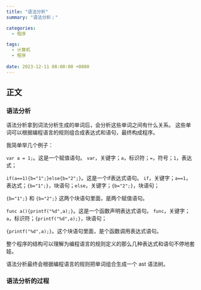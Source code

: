 ```yaml
---
title: "语法分析"
summary: "语法分析；"

categories:
  - 程序

tags:
  - 计算机
  - 程序
  
date: 2023-12-11 08:00:00 +0800
---
```


## 正文

### 语法分析

语法分析拿到词法分析生成的单词后，会分析这些单词之间有什么关系。
这些单词可以根据编程语言的规则组合成表达式和语句，最终构成程序。

我简单举几个例子：

`var a = 1;`。这是一个赋值语句。
`var`，关键字；`a`，标识符；`=`，符号；`1`，表达式；

`if(a==1){b="1";}else{b="2";}`。这是一个if表达式语句。
`if`，关键字；`a==1`，表达式；`{b="1";}`，块语句；`else`，关键字；`{b="2";}`，块语句；

`{b="1";}` 和 `{b="2";}` 这两个块语句里面，是两个赋值语句。

`func a(){printf("%d",a);}`。这是一个函数声明表达式语句。
`func`，关键字；`a`，标识符；`{printf("%d",a);}`，块语句；

`{printf("%d",a);}`。这个块语句里面，是个函数调用表达式语句。

整个程序的结构可以理解为编程语言的规则定义的那么几种表达式和语句不停地套娃。

语法分析最终会根据编程语言的规则把单词组合生成一个 ast 语法树。

### 语法分析的过程
